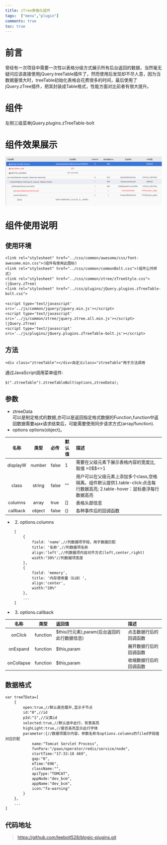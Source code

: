 ```yaml
---
title: zTree表格化组件
tags:  ["menu","plugin"]
comments: true
toc: true
---
```

# 前言
曾经有一次项目中需要一次性以表格分级方式展示所有后台返回的数据，当然毫无疑问应该直接使用jQuery.treeTable插件了，然而使用后发现却不尽人意，因为当数据量很大时，treeTable初始化表格会花费很多的时间，最后使用了jQuery.zTree插件，把其封装成Table格式，性能方面对比前者有很大提升。
<!-- more -->
# 组件
左侧三级菜单jQuery.plugins.zTreeTable-bolt
# 组件效果展示
![zTreeTable效果图](/img/plugin/zTreeTable.png)  
# 组件使用说明
## 使用环境

    <link rel="stylesheet" href="../css/common/awesome/css/font-awesome.min.css">(组件有使用此图标)
    <link rel="stylesheet" href="../css/common/commonBolt.css">(组件公共样式)
    <link rel="stylesheet" href="../css/common/ztree/zTreeStyle.css">(jQuery.zTree)
    <link rel="stylesheet" href="../css/plugins/jQuery.plugins.zTreeTable-bolt.css">

    <script type='text/javascript' src='../js/common/jquery/jquery.min.js'></script>
    <script type='text/javascript' src='../js/common/ztree/jquery.ztree.all.min.js'></script>(jQuery.zTree)
    <script type='text/javascript' src='../js/plugins/jQuery.plugins.zTreeTable-bolt.js'></script>

## 方法

    <div class="ztreeTable"></div>自定义class="ztreeTable"用于方法调用

通过JavaScript调用菜单组件:

    $(".ztreeTable").ztreeTableBolt(options,ztreeData);

## 参数
* ztreeData     
可以是制定格式的数据,亦可以是返回指定格式数据的Function,function中返回数据需要ajax请求结束后，可能需要使用同步请求方式(array/function).
* options
options(object)。

| 名称          | 类型           | 必传 | 默认值  | 描述  |
| :-----------: |:-------------:| :----- |:-----  |:-----|
| displayW      | number        | false | 1  |需要在父级元素下展示表格内容的宽度比,取值 >0$$<=1|
| class     | string       | false |  ""   |用户可以在父级元素上添加多个class,空格隔离。组件默认提供1.table-click:点击每行数据高亮; 2.table-hover：鼠标悬浮每行数据高亮|
| columns     | array       | true |  []   |表格头部信息|
| callback      | object        | false |   {}    |各种事件后的回调函数|

* 2. options.columns
```
    [
        {
            field: 'name',//列数据项字段，用于数据匹配
            title: '名称',//列数据项名称
            align:'left',//列数据项内容对齐方式(left,center,right)
            width:"30%"//列数据项宽度
        },
        {
            field: 'memory',
            title: '内存使用量（GiB）',
            align:'center',
            width:"20%"
        },
        ...
    ]
```
* 3. options.callback

| 名称          | 类型           | 返回值  | 描述  |
| :-----------: |:-------------:| :-----  |:-----|
| onClick      | function       | $this(行元素),param(后台返回的此行数据信息)     |点击数据行后的回调函数|
| onExpand    | function       |  $this,param    |展开数据行后的回调函数|
| onCollapse    | function       |  $this,param    |收缩数据行后的回调函数|

## 数据格式

    var treeTData=[
        {
            open:true,//默认是否展开,显示子节点
            id:"0",//id
            pId:"1",//父类id
            selected:true,//默认选中此行，背景高亮
            highLight:true,//是否高亮显示此行字体
            parameter:{//数据项展示内容，参数名称与options.columns的filed字段值对应匹配
                name:"Tomcat Servlet Process",
                funPara:"/paas/operator/redis/service/node",
                startTime:"17:33:18 469",
                gap:"0",                            
                eTime:"696",    
                className:"", 
                apiType:"TOMCAT",
                appNode:"dev_bcm",
                appName:"dev_bcm",
                icon:"fa-warning"    
            }
        },
        ...
    ]

## 代码地址
>https://github.com/leebolt528/blogic-plugins.git
